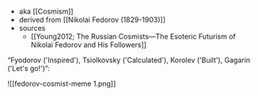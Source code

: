 - aka [[Cosmism]]
- derived from [[Nikolai Fedorov (1829-1903)]]
- sources
	- [[Young2012; The Russian Cosmists—The Esoteric Futurism of Nikolai Fedorov and His Followers]]


“Fyodorov ('Inspired'), Tsiolkovsky ('Calculated'), Korolev ('Built'), Gagarin ('Let's go!')”:

![[fedorov-cosmist-meme 1.png]]